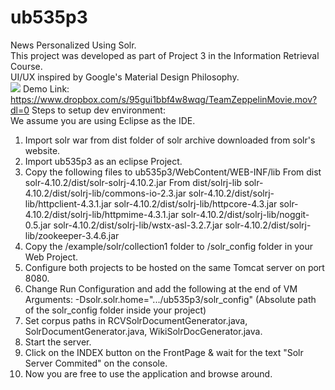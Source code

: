 ub535p3
=======
News Personalized Using Solr. <br/>
This project was developed as part of Project 3 in the Information Retrieval Course. <br/>
UI/UX inspired by Google's Material Design Philosophy.<br/>
<img src="http://i57.tinypic.com/24q7611.png"> </img>
Demo Link: https://www.dropbox.com/s/95gui1bbf4w8wqg/TeamZeppelinMovie.mov?dl=0
Steps to setup dev environment: <br/>
We assume you are using Eclipse as the IDE. <br/>
1. Import solr war from dist folder of solr archive downloaded from solr's website.<br/>
2. Import ub535p3 as an eclipse Project.<br/>
3. Copy the following files to ub535p3/WebContent/WEB-INF/lib
  	From dist
		  solr-4.10.2/dist/solr-solrj-4.10.2.jar
	  From dist/solrj-lib
		  solr-4.10.2/dist/solrj-lib/commons-io-2.3.jar
		  solr-4.10.2/dist/solrj-lib/httpclient-4.3.1.jar
		  solr-4.10.2/dist/solrj-lib/httpcore-4.3.jar
		  solr-4.10.2/dist/solrj-lib/httpmime-4.3.1.jar
		  solr-4.10.2/dist/solrj-lib/noggit-0.5.jar
		  solr-4.10.2/dist/solrj-lib/wstx-asl-3.2.7.jar
	  	solr-4.10.2/dist/solrj-lib/zookeeper-3.4.6.jar
4. Copy the /example/solr/collection1 folder to /solr_config folder in your Web Project.
5. Configure both projects to be hosted on the same Tomcat server on port 8080.<br/>
6. Change Run Configuration and add the following at the end of VM Arguments:
	  -Dsolr.solr.home=".../ub535p3/solr_config" (Absolute path of the solr_config folder inside your project)
7. Set corpus paths in RCVSolrDocumentGenerator.java, SolrDocumentGenerator.java, WikiSolrDocGenerator.java.<br/>
8. Start the server.<br/>
9. Click on the INDEX button on the FrontPage & wait for the text "Solr Server Commited" on the console.<br/>
10. Now you are free to use the application and browse around.<br/>
